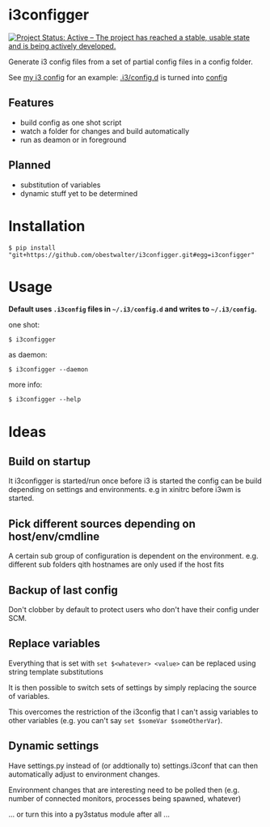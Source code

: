 # i3configger

[![Project Status: Active – The project has reached a stable, usable state and is being actively developed.](http://www.repostatus.org/badges/latest/active.svg)](http://www.repostatus.org/#active)

Generate i3 config files from a set of partial config files in a config folder.

See [my i3 config](https://github.com/obestwalter/i3config) for an example: [.i3/config.d](https://github.com/obestwalter/i3config/tree/master/config.d) is turned into [config](https://github.com/obestwalter/i3config/tree/master/config)

##  Features

* build config as one shot script
* watch a folder for changes and build automatically
* run as deamon or in foreground

##  Planned

* substitution of variables
* dynamic stuff yet to be determined

# Installation

    $ pip install "git+https://github.com/obestwalter/i3configger.git#egg=i3configger"

# Usage

**Default uses `.i3config` files in `~/.i3/config.d` and writes to `~/.i3/config`.**

one shot:

    $ i3configger

as daemon:

    $ i3configger --daemon


more info:

    $ i3configger --help

# Ideas

## Build on startup

It i3configger is started/run once before i3 is started the config can be build depending on settings and environments. e.g in xinitrc before i3wm is started.

## Pick different sources depending on host/env/cmdline

A certain sub group of configuration is dependent on the environment. e.g. different sub folders qith hostnames are only used if the host fits

## Backup of last config

Don't clobber by default to protect users who don't have their config under SCM.

## Replace variables

Everything that is set with `set $<whatever> <value>` can be replaced using string template substitutions

It is then possible to switch sets of settings by simply replacing the source of variables.

This overcomes the restriction of the i3config that I can't assig variables to other variables (e.g. you can't say `set $someVar $someOtherVar`).

## Dynamic settings

Have settings.py instead of (or addtionally to) settings.i3conf that can then automatically adjust to environment changes.

Environment changes that are interesting need to be polled then (e.g. number of connected monitors, processes being spawned, whatever)

... or turn this into a py3status module after all ...
